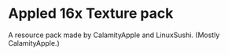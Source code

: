 # Appled 16x Texture pack
A resource pack made by CalamityApple and LinuxSushi.
(Mostly CalamityApple.)
